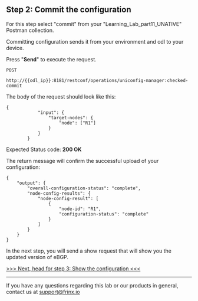 ## Step 2: Commit the configuration

For this step select "commit" from your "Learning_Lab_part11_UNATIVE" Postman collection.

Committing configuration sends it from your environment and odl to your device.

Press "**Send**" to execute the request.

```
POST

http://{{odl_ip}}:8181/restconf/operations/uniconfig-manager:checked-commit
```


The body of the request should look like this:

```
{
            "input": {
                "target-nodes": {
                    "node": ["R1"]
                }
            }
        }
```

Expected Status code: **200 OK**

The return message will confirm the successful upload of your configuration:


```
{
    "output": {
        "overall-configuration-status": "complete",
        "node-config-results": {
            "node-config-result": [
                {
                    "node-id": "R1",
                    "configuration-status": "complete"
                }
            ]
        }
    }
}
```

In the next step, you will send a show request that will show you the updated version of eBGP.

[>>> Next, head for step 3: Show the configuration <<<](9.md)

---
If you have any questions regarding this lab or our products in general, contact us at [support@frinx.io](mailto:support@frinx.io)